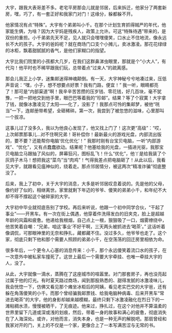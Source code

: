 大宇，跟我大表哥差不多。老宅平房那会儿就是邻居，后来拆迁，他家分了两套新房，嘿，巧了，有一套正好和我家门对门！这缘分，躲都躲不开。

他家情况有点“特殊”。大宇有个弟弟叫小千。在那个计划生育抓得贼严的年代，他家能生俩，为啥？因为大宇妈是残疾人，政策上允许。可这“特殊待遇”带来的，是双份的重担。小千弟弟先天不足，见人就只会嘿嘿傻笑，口水止不住地流，像永远长不大的孩子。大宇的爸妈呢？就在商场门口支个小摊儿，卖冰激凌。那花花绿绿的冰柜，飘着甜腻腻的香气，是他们家糊口的指望。

大宇比我们院里的小孩都大几岁，在我们这群鼻涕虫眼里，那就是个“小大人”，有代沟！他平时也不稀罕跟我们玩，总带着点“过来人”的疏离感。

那会儿我正上小学，迷集邮迷得神魂颠倒。有一天，大宇神秘兮兮地凑过来，压低声音说：“嘿，小子，想不想要点好票？我有门路，便宜！” 我一听，眼睛都亮了！那可是“内部渠道”啊！我辛辛苦苦攒的压岁钱、零花钱，好几百块，毫不犹豫，一把一把地交到他手里，眼巴巴等着我的“珍邮”。结果？等了个寂寞！大宇拿了钱，就像冰激凌见了太阳——化了，没影了！我那点可怜的集邮梦，被他“咣当”一下，连邮册带希望，全砸稀碎。第一次，我尝到了被忽悠的滋味，心里那叫一个拔凉。

这事儿过了没多久，我以为他良心发现了，他又找上门了！这次更“高级”：“哎，上次邮票那事儿…对不住啊兄弟！哥补偿你！最新最火的游戏光盘，内部流出版的，要不要？还能帮你电脑‘优化优化’！” 我那时刚有台宝贝电脑，一听“内部游戏”、“优化”，又有点蠢蠢欲动。结果呢？他塞给我的光盘，一插进光驱，我那宝贝电脑立马跟抽了风似的，屏幕狂闪，图标乱飞！什么“优化”，他丫是给我装了个灰鸽子木马！想把我这“菜鸟”当“肉鸡”！气得我差点把电脑砸了！从此以后，我看见大宇，就跟看见瘟神似的，绕着走。那点邻居情分，被这两次“精准诈骗”彻底整没了。

后来，我上了初中，关于大宇的消息，大多是听邻居叹息着说的。先是他的父母，像约好了似的，相继离世。家里就剩下年迈的爷爷、傻笑的弟弟小千，和年纪不大却不得不撑起这个破碎家的大宇。

大宇初中毕业就彻底告别了学校。再后来听说，他跟一个初中同学合伙，“干起了事业”——开黑车。有一次在街上偶遇，他穿着件洗得发白的旧夹克，脸上是超越年龄的风霜和疲惫。他递给我根烟，自己点上一根，狠狠吸了一口，烟雾缭绕中，他苦笑着自嘲：“兄弟，咱这‘事业’不好干啊，三天两头被抓进去‘喝茶’。” 这话听着像调侃，可那眼神里的无奈和挣扎，藏都藏不住。没过多久，他爷爷也走了。这个家，彻底只剩下他和那个需要人照顾的弟弟小千，在空荡荡的回迁房里相依为命。

很多年后，一个更令人心塞的消息传来：小千，那个永远傻笑着流口水的孩子，在一次意外中被私家车撞死了。这世上最后一个需要大宇牵挂、也唯一牵挂大宇的人，没了。

从此，大宇就像一滴水，蒸腾在了这座城市的喧嚣里。对门那套房子，再也没亮起过属于他的灯光。有时夏天路过商场，闻到那股熟悉的、甜得发腻的冰激凌味儿，我会恍惚一下，仿佛又看见那个瘫坐冰柜后的阿姨，看见老实巴交的大宇爸，还有躲在角落傻笑的小千。而那个曾经骗我邮票钱、给我电脑种病毒、后来开黑车“常进去喝茶”的大宇，他的身影却越来越模糊，最终只剩下冰激凌融化在烈日下的一滩粘稠水渍，慢慢被晒干，了无痕迹。他来过，挣扎过，在这个对他并不算温柔的世界里留下几道或深或浅的划痕，然后，带着一身的故事和满心的疲惫，彻底消失在了人海深处。或许，对他而言，消失本身，也是一种无声的解脱吧。那扇曾经和我家对开的门，关上的不仅是一个家，更像合上了一本写满苦涩与无常的书。